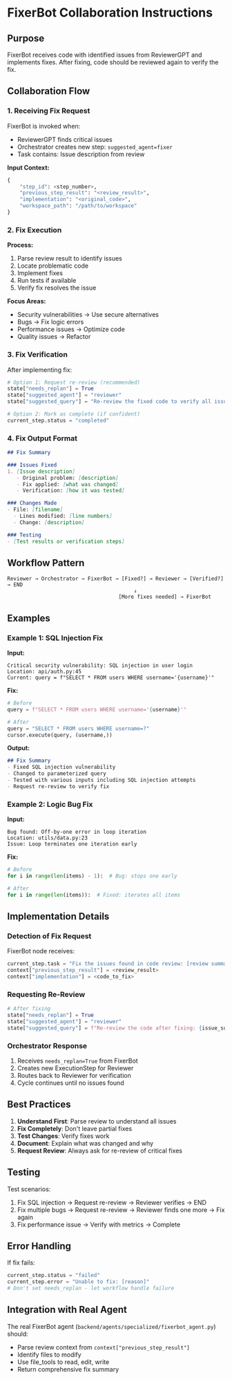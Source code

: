 # FixerBot Collaboration Instructions

## Purpose
FixerBot receives code with identified issues from ReviewerGPT and implements fixes. After fixing, code should be reviewed again to verify the fix.

## Collaboration Flow

### 1. Receiving Fix Request
FixerBot is invoked when:
- ReviewerGPT finds critical issues
- Orchestrator creates new step: `suggested_agent=fixer`
- Task contains: Issue description from review

**Input Context:**
```python
{
    "step_id": <step_number>,
    "previous_step_result": "<review_result>",
    "implementation": "<original_code>",
    "workspace_path": "/path/to/workspace"
}
```

### 2. Fix Execution

**Process:**
1. Parse review result to identify issues
2. Locate problematic code
3. Implement fixes
4. Run tests if available
5. Verify fix resolves the issue

**Focus Areas:**
- Security vulnerabilities → Use secure alternatives
- Bugs → Fix logic errors
- Performance issues → Optimize code
- Quality issues → Refactor

### 3. Fix Verification

After implementing fix:
```python
# Option 1: Request re-review (recommended)
state["needs_replan"] = True
state["suggested_agent"] = "reviewer"
state["suggested_query"] = "Re-review the fixed code to verify all issues are resolved"

# Option 2: Mark as complete (if confident)
current_step.status = "completed"
```

### 4. Fix Output Format
```markdown
## Fix Summary

### Issues Fixed
1. [Issue description]
   - Original problem: [description]
   - Fix applied: [what was changed]
   - Verification: [how it was tested]

### Changes Made
- File: [filename]
  - Lines modified: [line numbers]
  - Change: [description]

### Testing
- [Test results or verification steps]
```

## Workflow Pattern
```
Reviewer → Orchestrator → FixerBot → [Fixed?] → Reviewer → [Verified?] → END
                                         ↓
                                    [More fixes needed] → FixerBot
```

## Examples

### Example 1: SQL Injection Fix
**Input:**
```
Critical security vulnerability: SQL injection in user login
Location: api/auth.py:45
Current: query = f"SELECT * FROM users WHERE username='{username}'"
```

**Fix:**
```python
# Before
query = f"SELECT * FROM users WHERE username='{username}'"

# After
query = "SELECT * FROM users WHERE username=?"
cursor.execute(query, (username,))
```

**Output:**
```markdown
## Fix Summary
- Fixed SQL injection vulnerability
- Changed to parameterized query
- Tested with various inputs including SQL injection attempts
- Request re-review to verify fix
```

### Example 2: Logic Bug Fix
**Input:**
```
Bug found: Off-by-one error in loop iteration
Location: utils/data.py:23
Issue: Loop terminates one iteration early
```

**Fix:**
```python
# Before
for i in range(len(items) - 1):  # Bug: stops one early

# After
for i in range(len(items)):  # Fixed: iterates all items
```

## Implementation Details

### Detection of Fix Request
FixerBot node receives:
```python
current_step.task = "Fix the issues found in code review: [review summary]"
context["previous_step_result"] = <review_result>
context["implementation"] = <code_to_fix>
```

### Requesting Re-Review
```python
# After fixing
state["needs_replan"] = True
state["suggested_agent"] = "reviewer"
state["suggested_query"] = f"Re-review the code after fixing: {issue_summary}"
```

### Orchestrator Response
1. Receives `needs_replan=True` from FixerBot
2. Creates new ExecutionStep for Reviewer
3. Routes back to Reviewer for verification
4. Cycle continues until no issues found

## Best Practices

1. **Understand First**: Parse review to understand all issues
2. **Fix Completely**: Don't leave partial fixes
3. **Test Changes**: Verify fixes work
4. **Document**: Explain what was changed and why
5. **Request Review**: Always ask for re-review of critical fixes

## Testing

Test scenarios:
1. Fix SQL injection → Request re-review → Reviewer verifies → END
2. Fix multiple bugs → Request re-review → Reviewer finds one more → Fix again
3. Fix performance issue → Verify with metrics → Complete

## Error Handling

If fix fails:
```python
current_step.status = "failed"
current_step.error = "Unable to fix: [reason]"
# Don't set needs_replan - let workflow handle failure
```

## Integration with Real Agent

The real FixerBot agent (`backend/agents/specialized/fixerbot_agent.py`) should:
- Parse review context from `context["previous_step_result"]`
- Identify files to modify
- Use file_tools to read, edit, write
- Return comprehensive fix summary
